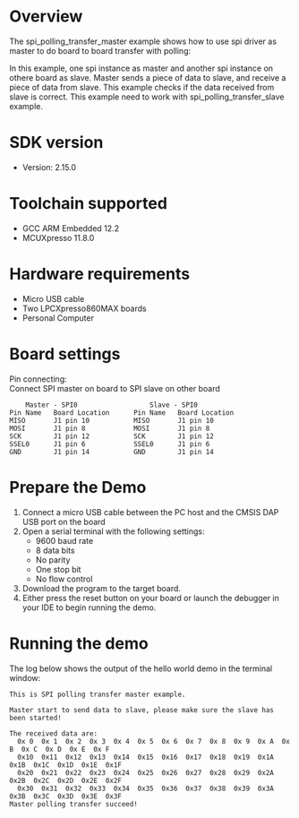 Overview
========
The spi_polling_transfer_master example shows how to use spi driver as master to do board to board
transfer with polling:

In this example, one spi instance as master and another spi instance on othere board as slave. Master
sends a piece of data to slave, and receive a piece of data from slave. This example checks if the 
data received from slave is correct. This example need to work with spi_polling_transfer_slave example.
   

SDK version
===========
- Version: 2.15.0

Toolchain supported
===================
- GCC ARM Embedded  12.2
- MCUXpresso  11.8.0

Hardware requirements
=====================
- Micro USB cable
- Two LPCXpresso860MAX boards
- Personal Computer

Board settings
==============
Pin connecting:  
Connect SPI master on board to SPI slave on other board
~~~~~~~~~~~~~~~~~~~~~~~~~~~~~~~~~~~~~~~~~~~~~~~~~~~~~~
    Master - SPI0                  Slave - SPI0   
Pin Name   Board Location      Pin Name   Board Location            
MISO       J1 pin 10           MISO       J1 pin 10                     
MOSI       J1 pin 8            MOSI       J1 pin 8                
SCK        J1 pin 12           SCK        J1 pin 12                 
SSEL0      J1 pin 6            SSEL0      J1 pin 6
GND        J1 pin 14           GND        J1 pin 14
~~~~~~~~~~~~~~~~~~~~~~~~~~~~~~~~~~~~~~~~~~~~~~~~~~~~~~

Prepare the Demo
================
1.  Connect a micro USB cable between the PC host and the CMSIS DAP USB port on the board
2.  Open a serial terminal with the following settings:
    - 9600 baud rate
    - 8 data bits
    - No parity
    - One stop bit
    - No flow control
3.  Download the program to the target board.
4.  Either press the reset button on your board or launch the debugger in your IDE to begin running the demo.

Running the demo
================
The log below shows the output of the hello world demo in the terminal window:
~~~~~~~~~~~~~~~~~~~~~~~~~~~~~~~~~~~
This is SPI polling transfer master example.

Master start to send data to slave, please make sure the slave has been started!

The received data are:
  0x 0  0x 1  0x 2  0x 3  0x 4  0x 5  0x 6  0x 7  0x 8  0x 9  0x A  0x B  0x C  0x D  0x E  0x F
  0x10  0x11  0x12  0x13  0x14  0x15  0x16  0x17  0x18  0x19  0x1A  0x1B  0x1C  0x1D  0x1E  0x1F
  0x20  0x21  0x22  0x23  0x24  0x25  0x26  0x27  0x28  0x29  0x2A  0x2B  0x2C  0x2D  0x2E  0x2F
  0x30  0x31  0x32  0x33  0x34  0x35  0x36  0x37  0x38  0x39  0x3A  0x3B  0x3C  0x3D  0x3E  0x3F
Master polling transfer succeed!


~~~~~~~~~~~~~~~~~~~~~~~~~~~~~~~~~~~
